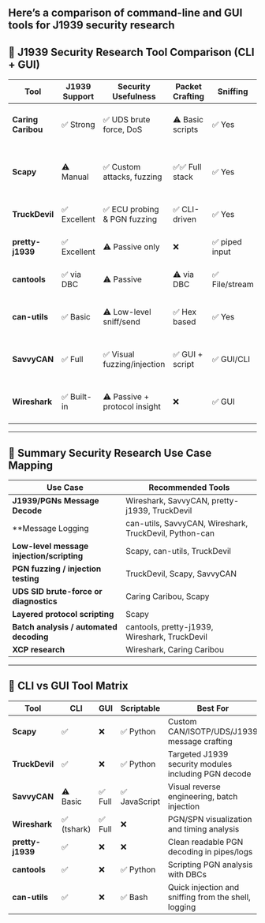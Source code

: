 Here’s a comparison of command-line and GUI tools for **J1939 security research**
---

## 🚛 J1939 Security Research Tool Comparison (CLI + GUI)

| Tool               | J1939 Support  | Security Usefulness           | Packet Crafting  | Sniffing      | Fuzzing      | Pros                                                       | Cons                                                  |
| ------------------ | -------------  | ----------------------------- | ---------------- | ------------- | ------------ | ---------------------------------------------------------- | ----------------------------------------------------- |
| **Caring Caribou** | ✅ Strong      | ✅ UDS brute force, DoS        | ⚠️ Basic scripts | ✅ Yes         | ⚠️ Limited   | Purpose-built for security testing                        | Outdated, limited PGN/J1939 support                   |
| **Scapy**          | ⚠️ Manual      | ✅ Custom attacks, fuzzing     | ✅✅ Full stack    | ✅ Yes         | ✅ Scriptable | Full control via Python, layered protocols (CAN/ISOTP/UDS) | Requires custom J1939 definitions, less user-friendly |
| **TruckDevil**     | ✅ Excellent   | ✅ ECU probing & PGN fuzzing   | ✅ CLI-driven     | ✅ Yes         | ✅ Native     | Built for J1939 & truck ECU testing                        | CLI only, limited documentation                  |
| **pretty-j1939**   | ✅ Excellent   | ⚠️ Passive only               | ❌                | ✅ piped input | ❌            | Best CLI-based J1939 PGN decoder                           | No fuzzing or message injection                       |
| **cantools**       | ✅ via DBC     | ⚠️ Passive                    | ⚠️ via DBC       | ✅ File/stream | ❌            | Excellent for DBC decoding & validation                    | Requires DBC files, no attack features                |
| **can-utils**      | ✅ Basic       | ⚠️ Low-level sniff/send       | ✅ Hex based      | ✅ Yes         | ❌            | Lightweight & fast, great for CLI testing                  | No PGN decoding, no protocol awareness                |
| **SavvyCAN**       | ✅ Full        | ✅ Visual fuzzing/injection    | ✅ GUI + script   | ✅ GUI/CLI     | ✅ Visual     | Great for reverse engineering, signal tracking, fuzzing    | GUI-heavy, scripting uses Qt/JavaScript               |
| **Wireshark**      | ✅ Built-in    | ⚠️ Passive + protocol insight | ❌                | ✅ GUI         | ❌            | Excellent decoding, PGN/SPN stats, time analysis           | No crafting or active manipulation                    |

---

## 🔧 Summary Security Research Use Case Mapping

| Use Case                                  | Recommended Tools                              |
| ----------------------------------------- | ---------------------------------------------- |
| **J1939/PGNs Message Decode**             | Wireshark, SavvyCAN, pretty-j1939, TruckDevil  |
| **Message Logging                         | can-utils, SavvyCAN, Wireshark, TruckDevil, Python-can|
| **Low-level message injection/scripting** | Scapy, can-utils, TruckDevil                   |
| **PGN fuzzing / injection testing**       | TruckDevil, Scapy, SavvyCAN                    |
| **UDS SID brute-force or diagnostics**    | Caring Caribou, Scapy                          |
| **Layered protocol scripting**            | Scapy                                          |
| **Batch analysis / automated decoding**   | cantools, pretty-j1939, Wireshark, TruckDevil  |
| **XCP research**                          | Wireshark, Caring Caribou                      |

---

## 🧠 CLI vs GUI Tool Matrix

| Tool             | CLI        | GUI    | Scriptable   | Best For                                    |
| ---------------- | ---------- | ------ | ------------ | ------------------------------------------- |
| **Scapy**        | ✅          | ❌      | ✅ Python     | Custom CAN/ISOTP/UDS/J1939 message crafting |
| **TruckDevil**   | ✅          | ❌      | ✅ Python     | Targeted J1939 security modules including PGN decode  |
| **SavvyCAN**     | ⚠️ Basic   | ✅ Full | ✅ JavaScript | Visual reverse engineering, batch injection |
| **Wireshark**    | ✅ (tshark) | ✅ Full | ❌            | PGN/SPN visualization and timing analysis   |
| **pretty-j1939** | ✅          | ❌      | ❌            | Clean readable PGN decoding in pipes/logs   |
| **cantools**     | ✅          | ❌      | ✅ Python     | Scripting PGN analysis with DBCs            |
| **can-utils**    | ✅          | ❌      | ✅ Bash            | Quick injection and sniffing from the shell, logging |

